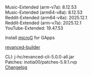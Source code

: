 Music-Extended (arm-v7a): 8.12.53  
Music-Extended (arm64-v8a): 8.12.53  
Reddit-Extended (arm64-v8a): 2025.12.1  
Reddit-Extended (arm-v7a): 2025.12.1  
YouTube-Extended: 19.47.53  

Install [microG](https://github.com/ReVanced/GmsCore/releases) for GApps  

[revanced-builder](https://github.com/geologically/revanced-builder)
  
CLI: j-hc/revanced-cli-5.0.0-all.jar  
Patches: inotia00/patches-5.9.1.rvp  
[Changelog](https://github.com/inotia00/revanced-patches/releases/tag/v5.9.1)  
